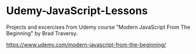 # Udemy-JavaScript-Lessons

Projects and excercises from Udemy course "Modern JavaScript From The Beginning" by Brad Traversy.

https://www.udemy.com/modern-javascript-from-the-beginning/
